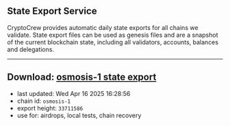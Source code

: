 ## State Export Service
CryptoCrew provides automatic daily state exports for all chains we validate. State export files can be used as genesis files and are a snapshot of the current blockchain state, including all validators, accounts, balances and delegations.

---
**Download: [osmosis-1 state export](https://dl-eu2.ccvalidators.com/SERVICE/osmosis/osmosis-1_export_33711586.json)**
---

- last updated: Wed Apr 16 2025 16:28:56
- chain id: `osmosis-1`
- export height: `33711586`
- use for: airdrops, local tests, chain recovery
